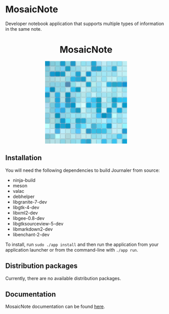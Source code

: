 # MosaicNote
Developer notebook application that supports multiple types of information in the same note.

<h1 align="center">MosaicNote</h1>
<p align="center">
  <img src="https://raw.githubusercontent.com/phase1geo/MosaicNote/master/data/icons/128/com.github.phase1geo.mosaic-note.png" width="256"/>
</p>

<!--
<p align="center">
  <a href="https://appcenter.elementary.io/com.github.phase1geo.mosaicnote">
    <img src="https://appcenter.elementary.io/badge.svg" alt="Get it on AppCenter" />
  </a>
</p>

![<center><b>Main Entry Panel</b></center>](https://raw.githubusercontent.com/phase1geo/Journaler/master/data/screenshots/screenshot-entry-solarized.png "Journaling application for elementary OS")

## Overview

Make every day a memory.

Make memories in life and never forget them with Journaler, a journaling application that allows you to easily and
expressively capture the details and thoughts about your life.  Review past entries in new and interesting ways.
Stay motivated to keep writing.  Easily export your data when needed.

**Features:**

-
- Built with GTK-4.
-->

## Installation

You will need the following dependencies to build Journaler from source:

* ninja-build
* meson
* valac
* debhelper
* libgranite-7-dev
* libgtk-4-dev
* libxml2-dev
* libgee-0.8-dev
* libgtksourceview-5-dev
* libmarkdown2-dev
* libenchant-2-dev
<!-- * libsqlite3-dev -->
<!-- * libwebkitgtk-6.0-dev -->

To install, run `sudo ./app install` and then run the application from your application launcher or from
the command-line with `./app run`.

<!--
## Flatpak

MosaicNote is available as a Flatpak (recommended) via Flathub and elementary OS AppCenter.

### Flathub

You can install the Flathub flatpak from:

https://flathub.org/apps/com.github.phase1geo.journaler

### elementary OS AppCenter

Search for "MosaicNote" in AppCenter and install from there.
-->

## Distribution packages

Currently, there are no available distribution packages.

## Documentation

MosaicNote documentation can be found [here](https://github.com/phase1geo/MosaicNote/wiki/Table-of-Contents).

<!--
<p align="center">
  <a href="https://appcenter.elementary.io/com.github.phase1geo.journaler">
    <img src="https://appcenter.elementary.io/badge.svg" alt="Get it on AppCenter" />
  </a>
</p>
-->